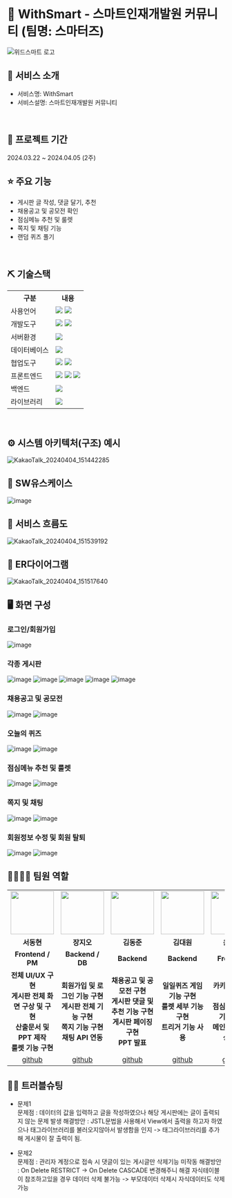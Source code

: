 # 📎 WithSmart - 스마트인재개발원 커뮤니티 (팀명: 스마터즈)
![위드스마트 로고](https://github.com/2021-SMHRD-KDT-AI-17/WithSmart/assets/157354042/9c271f21-5653-4b73-ba9f-e08047688362)

## 👀 서비스 소개
* 서비스명:  WithSmart
* 서비스설명: 스마트인재개발원 커뮤니티
<br>

## 📅 프로젝트 기간
2024.03.22 ~ 2024.04.05 (2주)
<br>

## ⭐ 주요 기능
* 게시판 글 작성, 댓글 달기, 추천
* 채용공고 및 공모전 확인
* 점심메뉴 추천 및 룰렛
* 쪽지 및 채팅 기능
* 랜덤 퀴즈 풀기

<br>

## ⛏ 기술스택
<table>
    <tr>
        <th>구분</th>
        <th>내용</th>
    </tr>
    <tr>
        <td>사용언어</td>
        <td>
            <img src="https://img.shields.io/badge/Java-007396?style=for-the-badge&logo=java&logoColor=white"/>
            <img src="https://img.shields.io/badge/Python-3776AB?style=for-the-badge&logo=Python&logoColor=white"/> 
        </td>
    </tr>
    <tr>
        <td>개발도구</td>
        <td>
            <img src="https://img.shields.io/badge/Eclipse-2C2255?style=for-the-badge&logo=Eclipse&logoColor=white"/>
            <img src="https://img.shields.io/badge/Jupyter-F37626?style=for-the-badge&logo=Jupyter&logoColor=white"/>
        </td>
    </tr>
     <tr>
        <td>서버환경</td>
        <td>
            <img src="https://img.shields.io/badge/Apache Tomcat 9.0-D22128?style=for-the-badge&logo=Apache Tomcat&logoColor=white"/> 
        </td>
     </tr>
    <tr>
        <td>데이터베이스</td>
        <td>
            <img src="https://img.shields.io/badge/MySQL-4479A1?style=for-the-badge&logo=MySQL&logoColor=white"/> 
        </td>
    </tr>
    <tr>
        <td>협업도구</td>
        <td>
            <img src="https://img.shields.io/badge/Git-F05032?style=for-the-badge&logo=Git&logoColor=white"/>
            <img src="https://img.shields.io/badge/GitHub-181717?style=for-the-badge&logo=GitHub&logoColor=white"/>
        </td>
    </tr>
     <tr>
        <td>프론트엔드</td>
        <td>
            <img src="https://img.shields.io/badge/HTML-E34F26?style=for-the-badge&logo=html5&logoColor=white">
            <img src="https://img.shields.io/badge/CSS-1572B6?style=for-the-badge&logo=css3&logoColor=white">
            <img src="https://img.shields.io/badge/javascript-F7DF1E?style=for-the-badge&logo=javascript&logoColor=black">
        </td>
    </tr>
     <tr>
        <td>백엔드</td>
        <td>
            <img src="https://img.shields.io/badge/Spring-6DB33F?style=for-the-badge&logo=Spring&logoColor=white"/> 
        </td>
    </tr>
    <tr>
        <td>라이브러리</td>
        <td>
            <img src="https://img.shields.io/badge/Kakao Map Api-007CE2?style=for-the-badge&logo=KaKao Map Api&logoColor=white">
        </td>
    </tr>
</table>
<br>

## ⚙ 시스템 아키텍처(구조) 예시 
![KakaoTalk_20240404_151442285](https://github.com/2021-SMHRD-KDT-AI-17/WithSmart/assets/157354042/6ca4ca78-5a9d-4096-a1ff-9a45425f5d24)
<br>

## 📌 SW유스케이스
![image](https://github.com/2021-SMHRD-KDT-AI-17/WithSmart/assets/157354042/7b868c67-d882-42db-a6ec-33fd1ee63caf)
<br>

## 📌 서비스 흐름도
![KakaoTalk_20240404_151539192](https://github.com/2021-SMHRD-KDT-AI-17/WithSmart/assets/157354042/41327c68-2071-43b2-8d86-e985a19a3ffc)
<br>

## 📌 ER다이어그램
![KakaoTalk_20240404_151517640](https://github.com/2021-SMHRD-KDT-AI-17/WithSmart/assets/157354042/25ac4cce-3fe9-4a35-a47e-1d5021e9aaf3)
<br>

## 🖥 화면 구성

### 로그인/회원가입
![image](https://github.com/2021-SMHRD-KDT-AI-17/WithSmart/assets/157354042/cb8d4f8a-90df-4561-8b95-ee069adf2bf4)
<br>
### 각종 게시판
![image](https://github.com/2021-SMHRD-KDT-AI-17/WithSmart/assets/157354042/a7c7cd5a-c8be-46d3-88ba-138d303c61df)
![image](https://github.com/2021-SMHRD-KDT-AI-17/WithSmart/assets/157354042/5b29ff95-669b-4658-9b60-75e778e15db2)
![image](https://github.com/2021-SMHRD-KDT-AI-17/WithSmart/assets/157354042/63eff1c0-7161-4a44-bc8b-86ff4765ae04)
![image](https://github.com/2021-SMHRD-KDT-AI-17/WithSmart/assets/157354042/d85a984f-9139-4b05-b4fe-7b185a9c94db)
![image](https://github.com/2021-SMHRD-KDT-AI-17/WithSmart/assets/157354042/9221fd9a-df6b-46df-98fa-447bd5f81042)
<br>
### 채용공고 및 공모전
![image](https://github.com/2021-SMHRD-KDT-AI-17/WithSmart/assets/157354042/213398e9-1eb4-41f0-b708-ab7f7144cae1)
![image](https://github.com/2021-SMHRD-KDT-AI-17/WithSmart/assets/157354042/b0b2a920-76cf-46fd-ac9b-4a83a8391ee3)
<br>
### 오늘의 퀴즈
![image](https://github.com/2021-SMHRD-KDT-AI-17/WithSmart/assets/157354042/9eb94757-d0c6-4927-88ee-3a94700e7728)
![image](https://github.com/2021-SMHRD-KDT-AI-17/WithSmart/assets/157354042/af7c7732-7fe4-481e-8274-e7cbf7d1671a)
<br>
### 점심메뉴 추천 및 룰렛
![image](https://github.com/2021-SMHRD-KDT-AI-17/WithSmart/assets/157354042/061bc0c2-f9d1-4733-94c9-3c02a06a38b9)
![image](https://github.com/2021-SMHRD-KDT-AI-17/WithSmart/assets/157354042/f2eb8be7-611f-46c6-895b-7746a7c1e408)
<br>
### 쪽지 및 채팅
![image](https://github.com/2021-SMHRD-KDT-AI-17/WithSmart/assets/157354042/775d7d4d-e081-47cd-8cf9-eccdbdc35760)
![image](https://github.com/2021-SMHRD-KDT-AI-17/WithSmart/assets/157354042/64025792-2709-437e-b011-7636e9dc3188)
<br>
### 회원정보 수정 및 회원 탈퇴
![image](https://github.com/2021-SMHRD-KDT-AI-17/WithSmart/assets/157354042/3b597f87-9bf3-4c8b-bf3e-fe063fd7957a)
![image](https://github.com/2021-SMHRD-KDT-AI-17/WithSmart/assets/157354042/143a5fce-ce0b-4f31-8ebd-7cf6c45ab8d8)
<br>
## 👨‍👩‍👦‍👦 팀원 역할
<table>
  <tr>
    <td align="center"><img src="https://item.kakaocdn.net/do/fd49574de6581aa2a91d82ff6adb6c0115b3f4e3c2033bfd702a321ec6eda72c" width="100" height="100"/></td>
    <td align="center"><img src="https://mb.ntdtv.kr/assets/uploads/2019/01/Screen-Shot-2019-01-08-at-4.31.55-PM-e1546932545978.png" width="100" height="100"/></td>
    <td align="center"><img src="https://mblogthumb-phinf.pstatic.net/20160127_177/krazymouse_1453865104404DjQIi_PNG/%C4%AB%C4%AB%BF%C0%C7%C1%B7%BB%C1%EE_%B6%F3%C0%CC%BE%F0.png?type=w2" width="100" height="100"/></td>
    <td align="center"><img src="https://i.pinimg.com/236x/ed/bb/53/edbb53d4f6dd710431c1140551404af9.jpg" width="100" height="100"/></td>
    <td align="center"><img src="https://pbs.twimg.com/media/B-n6uPYUUAAZSUx.png" width="100" height="100"/></td>
  </tr>
  <tr>
    <td align="center"><strong>서동현</strong></td>
    <td align="center"><strong>장지오</strong></td>
    <td align="center"><strong>김동준</strong></td>
    <td align="center"><strong>김대원</strong></td>
    <td align="center"><strong>윤정원</strong></td>
  </tr>
  <tr>
    <td align="center"><b>Frontend / PM</b></td>
    <td align="center"><b>Backend / DB</b></td>
    <td align="center"><b>Backend</b></td>
    <td align="center"><b>Backend</b></td>
    <td align="center"><b>Frontend</b></td>
  </tr>
  <tr>
    <td align="center"><b>전체 UI/UX 구현<br>게시판 전체 화면 구상 및 구현<br>산출문서 및 PPT 제작<br>룰렛 기능 구현</b></td>
    <td align="center"><b>회원가입 및 로그인 기능 구현<br>게시판 전체 기능 구현<br>쪽지 기능 구현<br>채팅 API 연동</b></td>
    <td align="center"><b>채용공고 및 공모전 구현<br>게시판 댓글 및 추천 기능 구현<br>게시판 페이징 구현<br>PPT 발표</b></td>
    <td align="center"><b>일일퀴즈 게임 기능 구현<br>룰렛 세부 기능 구현<br>트리거 기능 사용</b></td>
    <td align="center"><b>카카오맵 API 연동<br>점심메뉴 추천 기능 구현<br>메인페이지 영상삽입</b></td>
  </tr>
  <tr>
    <td align="center"><a href="https://github.com/SeoDongHyeon2" target='_blank'>github</a></td>
    <td align="center"><a href="https://github.com/Jangjioh" target='_blank'>github</a></td>
    <td align="center"><a href="https://github.com/dongjun4" target='_blank'>github</a></td>
    <td align="center"><a href="https://github.com/vensr1" target='_blank'>github</a></td>
    <td align="center"><a href="https://github.com/JeongWon0389" target='_blank'>github</a></td>
  </tr>
</table>

## 🤾‍♂️ 트러블슈팅
* 문제1<br>
문제점 : 데이터의 값을 입력하고 글을 작성하였으나 해당 게시판에는 글이 출력되지 않는 문제 발생
해결방안 : JSTL문법을 사용해서 View에서 출력을 하고자 하였으나 태그라이브러리를 불러오지않아서 발생함을 인지 -> 태그라이브러리를 추가해 게시물이 잘 출력이 됨.
 
* 문제2<br>
문제점 : 관리자 계정으로 접속 시 댓글이 있는 게시글만 삭제기능 미작동
해결방안 : On Delete RESTRICT -> On Delete CASCADE 변경해주니 해결
          자식테이블이 참조하고있을 경우 데이터 삭제 불가능 ->  부모데이터 삭제시 자식데이터도 삭제가능
